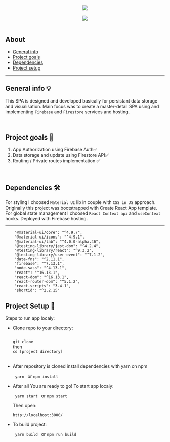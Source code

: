 <div align="center" background="#747572">
<img src="https://i.ibb.co/DkVN19h/logo.jpg"/>
</div>
<br>
<div align="center">
<img src="https://img.shields.io/github/last-commit/WarOnKhoff/TaskPanel.svg">
</div>
<br>
<h2>About</h2>
<ul>
<li><a href='#general'>General info</a></li>
<li><a href='#goals'>Project goals</a></li>
<li><a href='#dependencies'>Dependencies</a></li>
<li><a href='#setup'>Project setup</a></li>
</ul>
<hr>

<div id='general'>
<h2>General info 💡</h2>
<p>This SPA is designed and developed  basically for persistant data storage and visualisation. Main focus was to create a master-detail SPA using and implementing <code>Firebase</code> and <code>Firestore</code> services and hosting.
</div>
<br>
<div id='goals'>
<h2>Project goals 💎</h2>
<ol>
<li>App Authorization using Firebase Auth✅</li>
<li> Data storage and update using Firestore API✅</li>
<li>Routing / Private routes implementation ✅</li>

</div>
<br>
<div id='dependencies'>
<h2>Dependencies 🛠</h2>
For styling I choosed <code>Material UI</code> lib in couple with <code>CSS in JS</code> approach. Originally this project was bootstrapped with Create React App template.
For global state management I choosed <code>React Context api</code> and <code>useContext</code> hooks. Deployed with Firebase hosting.
<hr/>

        "@material-ui/core": "^4.9.7",
    	"@material-ui/icons": "^4.9.1",
    	"@material-ui/lab": "^4.0.0-alpha.46",
    	"@testing-library/jest-dom": "^4.2.4",
    	"@testing-library/react": "^9.3.2",
    	"@testing-library/user-event": "^7.1.2",
    	"date-fns": "^2.11.1",
    	"firebase": "^7.13.1",
    	"node-sass": "^4.13.1",
    	"react": "^16.13.1",
    	"react-dom": "^16.13.1",
    	"react-router-dom": "^5.1.2",
    	"react-scripts": "3.4.1",
    	"shortid": "^2.2.15"

</div>
<div id='setup'>
<h2>Project Setup 🔌</h2>
<p>Steps to run app localy:</p>
<ul>
<li>
<p> Clone repo to your directory:<p>
<code>
git clone 
</code>
then
<code>
cd [project directory]
</code>
<br>
</li>
<li>
<p> After repository is cloned install dependencies with yarn on npm<p>
<code> yarn </code> or <code>npm install</code>
</li>
<li>
<p> After all You are ready to go! To start app localy:<p>
<code> yarn start </code> or <code>npm start</code>
</li>
<p>Then open:<p>
<code>http://localhost:3000/</code>
<li>
<p> To build project:<p>
<code> yarn build </code> or <code>npm run build</code>
</li>
</ul>
</div>
<br>
